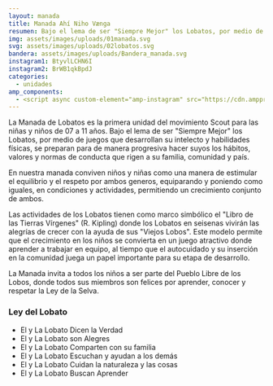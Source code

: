 ```yaml
---
layout: manada
title: Manada Ahí Niho Vænga
resumen: Bajo el lema de ser "Siempre Mejor" los Lobatos, por medio de juegos que desarrollan su intelecto y habilidades físicas
img: assets/images/uploads/01manada.svg
svg: assets/images/uploads/02lobatos.svg
bandera: assets/images/uploads/Bandera_manada.svg
instagram1: BtyvlLCHN6I
instagram2: BrWB1qkBpdJ
categories: 
  - unidades
amp_components: 
  - <script async custom-element="amp-instagram" src="https://cdn.ampproject.org/v0/amp-instagram-0.1.js"></script>
---
```

La Manada de Lobatos es la primera unidad del movimiento Scout para las niñas y niños de 07 a 11 años. Bajo el lema de ser "Siempre Mejor" los Lobatos, por medio de juegos que desarrollan su intelecto y habilidades físicas, se preparan para de manera progresiva hacer suyos los hábitos, valores y normas de conducta que rigen a su familia, comunidad y país.

En nuestra manada conviven niños y niñas como una manera de estimular el equilibrio y el respeto por ambos generos, equiparando y poniendo como iguales, en condiciones y actividades, permitiendo un crecimiento conjunto de ambos.

Las actividades de los Lobatos tienen como marco simbólico el "Libro de las Tierras Vírgenes" (R. Kipling) donde los Lobatos en seisenas vivirán las alegrías de crecer con la ayuda de sus "Viejos Lobos". Este modelo permite que el crecimiento en los niños se convierta en un juego atractivo donde aprender a trabajar en equipo, al tiempo que el autocuidado y su inserción en la comunidad juega un papel importante para su etapa de desarrollo.

La Manada invita a todos los niños a ser parte del Pueblo Libre de los Lobos, donde todos sus miembros son felices por aprender, conocer y respetar la Ley de la Selva.

### Ley del Lobato

- El y La Lobato Dicen la Verdad 
- El y La Lobato son Alegres
- El y La Lobato Comparten con su familia
- El y La Lobato Escuchan y ayudan a los demás
- El y La Lobato Cuidan la naturaleza y las cosas
- El y La Lobato Buscan Aprender